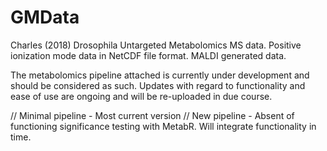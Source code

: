 # GMData
Charles (2018) Drosophila Untargeted Metabolomics MS data. Positive ionization mode data in NetCDF file format. MALDI generated data. 

The metabolomics pipeline attached is currently under development and should be considered as such. Updates with regard to functionality and ease of use are ongoing and will be re-uploaded in due course. 

// Minimal pipeline - Most current version
// New pipeline - Absent of functioning significance testing with MetabR. Will integrate functionality in time. 
